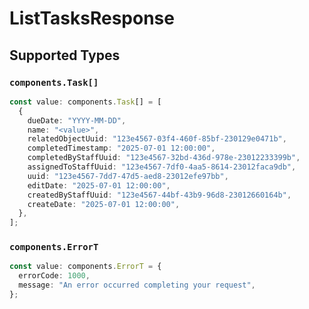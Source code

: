 # ListTasksResponse


## Supported Types

### `components.Task[]`

```typescript
const value: components.Task[] = [
  {
    dueDate: "YYYY-MM-DD",
    name: "<value>",
    relatedObjectUuid: "123e4567-03f4-460f-85bf-230129e0471b",
    completedTimestamp: "2025-07-01 12:00:00",
    completedByStaffUuid: "123e4567-32bd-436d-978e-23012233399b",
    assignedToStaffUuid: "123e4567-7df0-4aa5-8614-23012faca9db",
    uuid: "123e4567-7dd7-47d5-aed8-23012efe97bb",
    editDate: "2025-07-01 12:00:00",
    createdByStaffUuid: "123e4567-44bf-43b9-96d8-23012660164b",
    createDate: "2025-07-01 12:00:00",
  },
];
```

### `components.ErrorT`

```typescript
const value: components.ErrorT = {
  errorCode: 1000,
  message: "An error occurred completing your request",
};
```

